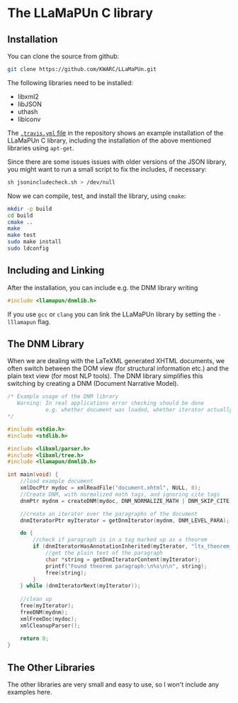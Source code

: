 The LLaMaPUn C library
======================

Installation
------------

You can clone the source from github:
```bash
git clone https://github.com/KWARC/LLaMaPUn.git
```

The following libraries need to be installed:
* libxml2
* libJSON
* uthash
* libiconv

The [`.travis.yml` file](https://github.com/KWARC/LLaMaPUn/blob/master/.travis.yml) in the repository shows an example installation of the
LLaMaPUn C library, including the installation of the above mentioned libraries using `apt-get`.

Since there are some issues issues with older versions of the JSON library,
you might want to run a small script to fix the includes, if necessary:
```bash
sh jsonincludecheck.sh > /dev/null
```

Now we can compile, test, and install the library, using `cmake`:
```bash
mkdir -p build
cd build
cmake ..
make
make test
sudo make install
sudo ldconfig
```


Including and Linking
---------------------

After the installation, you can include e.g. the DNM library writing
```C
#include <llamapun/dnmlib.h>
```
If you use `gcc` or `clang` you can link the LLaMaPUn library by setting the `-lllamapun` flag.


The DNM Library
---------------

When we are dealing with the LaTeXML generated XHTML documents,
we often switch between the DOM view (for structural information etc.)
and the plain text view (for most NLP tools).
The DNM library simplifies this switching by creating a DNM
(Document Narrative Model).

```C
/* Example usage of the DNM library
   Warning: In real applications error checking should be done
            e.g. whether document was loaded, whether iterator actually exists, ...
*/

#include <stdio.h>
#include <stdlib.h>

#include <libxml/parser.h>
#include <libxml/tree.h>
#include <llamapun/dnmlib.h>

int main(void) {
	//load example document
	xmlDocPtr mydoc = xmlReadFile("document.xhtml", NULL, 0);
	//Create DNM, with normalized math tags, and ignoring cite tags
	dnmPtr mydnm = createDNM(mydoc, DNM_NORMALIZE_MATH | DNM_SKIP_CITE);

	//create an iterator over the paragraphs of the document
	dnmIteratorPtr myIterator = getDnmIterator(mydnm, DNM_LEVEL_PARA);

	do {
		//check if paragraph is in a tag marked up as a theorem
		if (dnmIteratorHasAnnotationInherited(myIterator, "ltx_theorem_thm")) {
			//get the plain text of the paragraph
			char *string = getDnmIteratorContent(myIterator);
			printf("Found theorem paragraph:\n%s\n\n", string);
			free(string);
		}
	} while (dnmIteratorNext(myIterator));
	
	//clean up
	free(myIterator);
	freeDNM(mydnm);
	xmlFreeDoc(mydoc);
	xmlCleanupParser();
	
	return 0;
}
```


The Other Libraries
-------------------

The other libraries are very small and easy to use, so I won't include any examples here.

